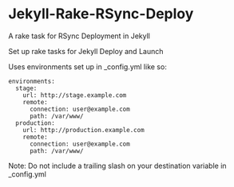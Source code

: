 Jekyll-Rake-RSync-Deploy
========================

A rake task for RSync Deployment in Jekyll

Set up rake tasks for Jekyll Deploy and Launch

Uses environments set up in _config.yml like so:

    environments:
      stage:
        url: http://stage.example.com
        remote:
          connection: user@example.com
          path: /var/www/
      production:
        url: http://production.example.com
        remote:
          connection: user@example.com
          path: /var/www/

Note: Do not include a trailing slash on your destination variable in _config.yml